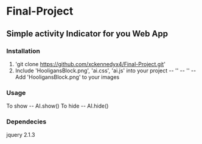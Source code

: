 # Final-Project
## Simple activity Indicator for you Web App

### Installation
  1.  'git clone https://github.com/xckennedyx4/Final-Project.git'
  2.  Include 'HooligansBlock.png', 'ai.css', 'ai.js' into your project
    -- '<script src='src/ai.js' type='text/javascript'> </script>'
    -- '<link href='src/ai.css' rel='stylesheet' type='text/css'>'
    -- Add 'HooligansBlock.png' to your images
### Usage
  To show
    -- AI.show()
  To hide
    -- AI.hide()

### Dependecies
  jquery 2.1.3
